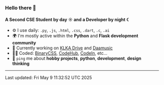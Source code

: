 ### Hello there 👋

#### A Second CSE Student by day ☼ and a Developer by night ☾


- ⚙️ I use daily: `.py`, `.js`, `.html`, `.css`, `.dart`, `.c`, `.ai`
- 🌍 I'm mostly active within the **Python** and **Flask development community**
- 📌 Currently working on [KLKA Drive](https://github.com/kamalkoranga/klka-drive) and [Daamusic](https://github.com/kamalkoranga/daamusic)
- 🧑‍💻 Coded: [BinaryCSS](https://github.com/kamalkoranga/BinaryCSS), [CodeHub](https://github.com/kamalkoranga/codehub), [CodeIn](https://github.com/kamalkoranga/codein), etc…
- 💬 `ping` me about **hobby projects**, **python**, **development**, **design thinking**

---
Last updated: Fri May  9 11:32:52 UTC 2025
